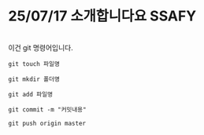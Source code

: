 # 25/07/17 소개합니다요 SSAFY 
<br>이건 git 명령어입니다. 
```git
git touch 파일명
```
```git
git mkdir 폴더명
```
```git
git add 파일명
```
```git
git commit -m "커밋내용"
```
```git
git push origin master
```